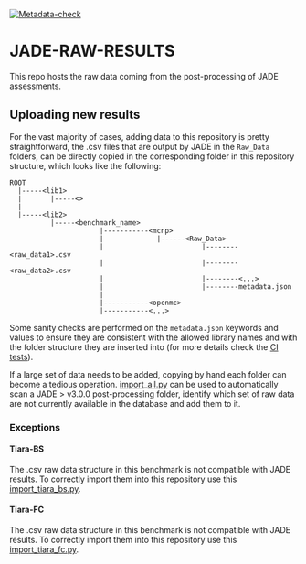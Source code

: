 [![Metadata-check](https://github.com/JADE-V-V/JADE-RAW-RESULTS/actions/workflows/metadata_check.yml/badge.svg?branch=main)](https://github.com/JADE-V-V/JADE-RAW-RESULTS/actions/workflows/metadata_check.yml)

# JADE-RAW-RESULTS
This repo hosts the raw data coming from the post-processing of JADE assessments.

## Uploading new results
For the vast majority of cases, adding data to this repository is pretty straightforward, the .csv files that are output by JADE in the
`Raw_Data` folders, can be directly copied in the corresponding folder in this repository structure, which looks like the following:
```
ROOT
  |-----<lib1>
  |       |-----<>
  |
  |-----<lib2>
          |-----<benchmark_name>
                      |-----------<mcnp>
                      |             |------<Raw_Data>
                      |                        |--------<raw_data1>.csv
                      |                        |--------<raw_data2>.csv
                      |                        |--------<...>
                      |                        |--------metadata.json
                      |
                      |-----------<openmc>
                      |-----------<...>
```

Some sanity checks are performed on the `metadata.json` keywords and values to ensure they are consistent with the allowed library names and with the folder structure they are inserted into (for more details check the [CI tests](./tests/metadata_test.py)).

If a large set of data needs to be added, copying by hand each folder can become a tedious operation. [import_all.py](./utils/import_all.py) can be used to automatically scan a JADE > v3.0.0 post-processing folder, identify which set of raw data are not currently available in the
database and add them to it.
### Exceptions
#### Tiara-BS
The .csv raw data structure in this benchmark is not compatible with JADE results. To correctly import them into this repository use this [import_tiara_bs.py](./utils/import_tiara_bs.py). 

#### Tiara-FC
The .csv raw data structure in this benchmark is not compatible with JADE results. To correctly import them into this repository use this [import_tiara_fc.py](./utils/import_tiara_fc.py). 
